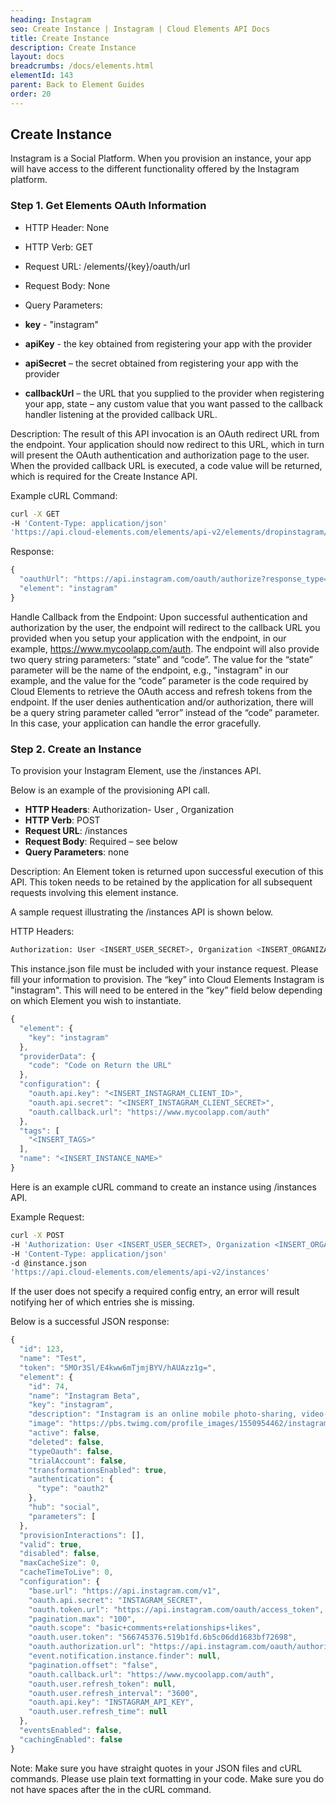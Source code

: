 ```yaml
---
heading: Instagram
seo: Create Instance | Instagram | Cloud Elements API Docs
title: Create Instance
description: Create Instance
layout: docs
breadcrumbs: /docs/elements.html
elementId: 143
parent: Back to Element Guides
order: 20
---
```


## Create Instance

Instagram is a Social Platform. When you provision an instance, your app will have access to the different functionality offered by the Instagram platform.

### Step 1. Get Elements OAuth Information

* HTTP Header: None
* HTTP Verb: GET
* Request URL: /elements/{key}/oauth/url
* Request Body: None
* Query Parameters:

* __key__ - "instagram"
* __apiKey__ - the key obtained from registering your app with the provider
* __apiSecret__ – the secret obtained from registering your app with the provider
* __callbackUrl__ – the URL that you supplied to the provider when registering your app, state – any custom value that you want passed to the callback handler listening at the provided callback URL.

Description: The result of this API invocation is an OAuth redirect URL from the endpoint. Your application should now redirect to this URL, which in turn will present the OAuth authentication and authorization page to the user. When the provided callback URL is executed, a code value will be returned, which is required for the Create Instance API.

Example cURL Command:

```bash
curl -X GET
-H 'Content-Type: application/json'
'https://api.cloud-elements.com/elements/api-v2/elements/dropinstagram/oauth/url?apiKey=fake_instagram_client_id&apiSecret=fake_instagram_client_secret&siteAddress=yourinstagramsiteaddress.instagram.com&callbackUrl=http://fake.oauth.callback/url&state=instagram'
```

Response:

```javascript
{
  "oauthUrl": "https://api.instagram.com/oauth/authorize?response_type=code&client_id=<INSERT_INSTAGRAM_CLIENT_ID>&redirect_uri=https://www.demonstrab.ly/authz&scope=basic+comments+relationships+likes&state=instagram",
  "element": "instagram"
}
```

Handle Callback from the Endpoint:
Upon successful authentication and authorization by the user, the endpoint will redirect to the callback URL you provided when you setup your application with the endpoint, in our example, https://www.mycoolapp.com/auth. The endpoint will also provide two query string parameters: “state” and “code”. The value for the “state” parameter will be the name of the endpoint, e.g., "instagram" in our example, and the value for the “code” parameter is the code required by Cloud Elements to retrieve the OAuth access and refresh tokens from the endpoint. If the user denies authentication and/or authorization, there will be a query string parameter called “error” instead of the “code” parameter. In this case, your application can handle the error gracefully.

### Step 2. Create an Instance

To provision your Instagram Element, use the /instances API.

Below is an example of the provisioning API call.

* __HTTP Headers__: Authorization- User <user secret>, Organization <organization secret>
* __HTTP Verb__: POST
* __Request URL__: /instances
* __Request Body__: Required – see below
* __Query Parameters__: none

Description: An Element token is returned upon successful execution of this API. This token needs to be retained by the application for all subsequent requests involving this element instance.

A sample request illustrating the /instances API is shown below.

HTTP Headers:

```bash
Authorization: User <INSERT_USER_SECRET>, Organization <INSERT_ORGANIZATION_SECRET>

```
This instance.json file must be included with your instance request.  Please fill your information to provision.  The “key” into Cloud Elements Instagram is "instagram".  This will need to be entered in the “key” field below depending on which Element you wish to instantiate.

```javascript
{
  "element": {
    "key": "instagram"
  },
  "providerData": {
    "code": "Code on Return the URL"
  },
  "configuration": {
    "oauth.api.key": "<INSERT_INSTAGRAM_CLIENT_ID>",
    "oauth.api.secret": "<INSERT_INSTAGRAM_CLIENT_SECRET>",
    "oauth.callback.url": "https://www.mycoolapp.com/auth"
  },
  "tags": [
    "<INSERT_TAGS>"
  ],
  "name": "<INSERT_INSTANCE_NAME>"
}
```

Here is an example cURL command to create an instance using /instances API.

Example Request:

```bash
curl -X POST
-H 'Authorization: User <INSERT_USER_SECRET>, Organization <INSERT_ORGANIZATION_SECRET>'
-H 'Content-Type: application/json'
-d @instance.json
'https://api.cloud-elements.com/elements/api-v2/instances'
```

If the user does not specify a required config entry, an error will result notifying her of which entries she is missing.

Below is a successful JSON response:

```javascript
{
  "id": 123,
  "name": "Test",
  "token": "5MOr3Sl/E4kww6mTjmjBYV/hAUAzz1g=",
  "element": {
    "id": 74,
    "name": "Instagram Beta",
    "key": "instagram",
    "description": "Instagram is an online mobile photo-sharing, video-sharing and social networking service that enables its users to take pictures and videos, and share them on a variety of social networking platforms, such as Facebook, Twitter, Tumblr and Flickr.",
    "image": "https://pbs.twimg.com/profile_images/1550954462/instagramIcon.png",
    "active": false,
    "deleted": false,
    "typeOauth": false,
    "trialAccount": false,
    "transformationsEnabled": true,
    "authentication": {
      "type": "oauth2"
    },
    "hub": "social",
    "parameters": [
  },
  "provisionInteractions": [],
  "valid": true,
  "disabled": false,
  "maxCacheSize": 0,
  "cacheTimeToLive": 0,
  "configuration": {
    "base.url": "https://api.instagram.com/v1",
    "oauth.api.secret": "INSTAGRAM_SECRET",
    "oauth.token.url": "https://api.instagram.com/oauth/access_token",
    "pagination.max": "100",
    "oauth.scope": "basic+comments+relationships+likes",
    "oauth.user.token": "566745376.519b1fd.6b5c06dd1683bf72698",
    "oauth.authorization.url": "https://api.instagram.com/oauth/authorize",
    "event.notification.instance.finder": null,
    "pagination.offset": "false",
    "oauth.callback.url": "https://www.mycoolapp.com/auth",
    "oauth.user.refresh_token": null,
    "oauth.user.refresh_interval": "3600",
    "oauth.api.key": "INSTAGRAM_API_KEY",
    "oauth.user.refresh_time": null
  },
  "eventsEnabled": false,
  "cachingEnabled": false
}
```

Note:  Make sure you have straight quotes in your JSON files and cURL commands.  Please use plain text formatting in your code.  Make sure you do not have spaces after the in the cURL command.
